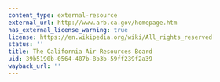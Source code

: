 ```yaml
---
content_type: external-resource
external_url: http://www.arb.ca.gov/homepage.htm
has_external_license_warning: true
license: https://en.wikipedia.org/wiki/All_rights_reserved
status: ''
title: The California Air Resources Board
uid: 39b5190b-0564-407b-8b3b-59ff239f2a39
wayback_url: ''
---
```

